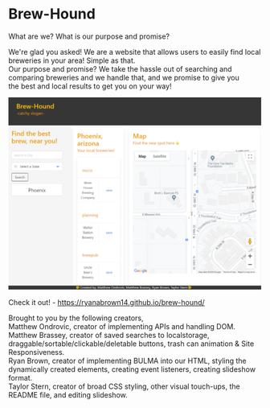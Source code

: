 # Brew-Hound

  What are we? What is our purpose and promise?</br>
 
 We're glad you asked! We are a website that allows users to easily find local breweries in your area! Simple as that. </br>
 Our purpose and promise? We take the hassle out of searching and comparing breweries and we handle that, and we promise to give you<br>
 the best and local results to get you on your way!
 
 ![image](./assets/images/Application-screenshot.png)
 
  Check it out! - https://ryanabrown14.github.io/brew-hound/ 

 Brought to you by the following creators,</br>
 Matthew Ondrovic, creator of implementing APIs and handling DOM.</br>
 Matthew Brassey, creator of saved searches to localstorage, draggable/sortable/clickable/deletable buttons, trash can animation & Site Responsiveness.</br>
 Ryan Brown, creator of implementing BULMA into our HTML, styling the dynamically created elements, creating event listeners, creating slideshow format.</br>
 Taylor Stern, creator of broad CSS styling, other visual touch-ups, the README file, and editing slideshow. </br>
